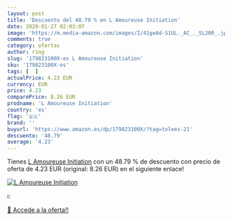 ```yaml
---
layout: post
title: 'Descuento del 48.79 % en L Amoureuse Initiation'
date: 2020-01-27 02:03:07
image: 'https://m.media-amazon.com/images/I/41geAd-S1UL._AC_._SL200_.jpg'
comments: true
category: ofertas
author: ring
slug: '179823100X-es L Amoureuse Initiation'
sku: '179823100X-es'
tags: [  ]
actualPrice: 4.23 EUR
currency: EUR
price: 4.23
comparePrice: 8.26 EUR
prodname: 'L Amoureuse Initiation'
country: 'es'
flag: '🇪🇸'
brand: ''
buyurl: 'https://www.amazon.es/dp/179823100X/?tag=tolees-21'
descuento: '48.79'
average: '4.23'
---
```


Tienes [L Amoureuse Initiation](https://www.amazon.es/dp/179823100X/?tag=tolees-21) con un 48.79 % de descuento con precio de oferta de 4.23 EUR (original: 8.26 EUR) en el siguiente enlace!

[![L Amoureuse Initiation](https://m.media-amazon.com/images/I/41geAd-S1UL._AC_._SL200_.jpg)](https://www.amazon.es/dp/179823100X/?tag=tolees-21)

ℹ️:


[🛒 Accede a la oferta!!](https://www.amazon.es/dp/179823100X/?tag=tolees-21)
